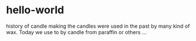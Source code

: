 # hello-world
history of candle making
the candles were used in the past by many kind of wax. Today we use to by candle from paraffin or others ...
